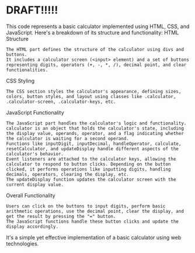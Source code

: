 # DRAFT!!!!!

This code represents a basic calculator implemented using HTML, CSS, and JavaScript. Here's a breakdown of its structure and functionality:
HTML Structure

    The HTML part defines the structure of the calculator using divs and buttons.
    It includes a calculator screen (<input> element) and a set of buttons representing digits, operators (+, -, *, /), decimal point, and clear functionalities.

CSS Styling

    The CSS section styles the calculator's appearance, defining sizes, colors, button styles, and layout using classes like .calculator, .calculator-screen, .calculator-keys, etc.

JavaScript Functionality

    The JavaScript part handles the calculator's logic and functionality.
    calculator is an object that holds the calculator's state, including the display value, operands, operator, and a flag indicating whether the calculator is waiting for a second operand.
    Functions like inputDigit, inputDecimal, handleOperator, calculate, resetCalculator, and updateDisplay handle different aspects of the calculator's behavior.
    Event listeners are attached to the calculator keys, allowing the calculator to respond to button clicks. Depending on the button clicked, it performs operations like inputting digits, handling decimals, operators, clearing the display, etc.
    The updateDisplay function updates the calculator screen with the current display value.

Overall Functionality

    Users can click on the buttons to input digits, perform basic arithmetic operations, use the decimal point, clear the display, and get the result by pressing the "=" button.
    The JavaScript functions handle these button clicks and update the display accordingly.

It's a simple yet effective implementation of a basic calculator using web technologies.